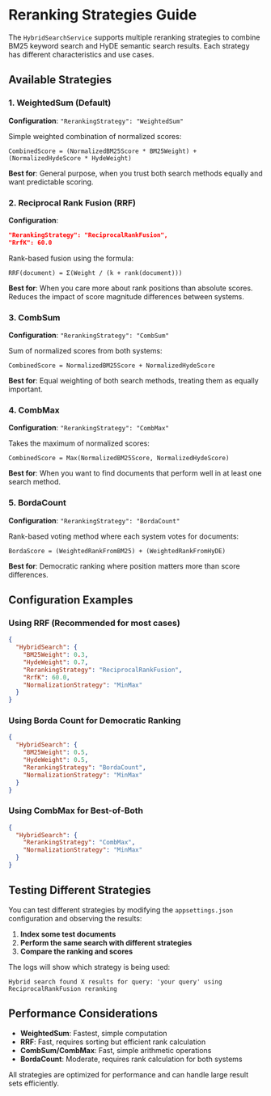 # Reranking Strategies Guide

The `HybridSearchService` supports multiple reranking strategies to combine BM25 keyword search and HyDE semantic search results. Each strategy has different characteristics and use cases.

## Available Strategies

### 1. WeightedSum (Default)
**Configuration**: `"RerankingStrategy": "WeightedSum"`

Simple weighted combination of normalized scores:
```
CombinedScore = (NormalizedBM25Score * BM25Weight) + (NormalizedHydeScore * HydeWeight)
```

**Best for**: General purpose, when you trust both search methods equally and want predictable scoring.

### 2. Reciprocal Rank Fusion (RRF)
**Configuration**: 
```json
"RerankingStrategy": "ReciprocalRankFusion",
"RrfK": 60.0
```

Rank-based fusion using the formula:
```
RRF(document) = Σ(Weight / (k + rank(document)))
```

**Best for**: When you care more about rank positions than absolute scores. Reduces the impact of score magnitude differences between systems.

### 3. CombSum
**Configuration**: `"RerankingStrategy": "CombSum"`

Sum of normalized scores from both systems:
```
CombinedScore = NormalizedBM25Score + NormalizedHydeScore
```

**Best for**: Equal weighting of both search methods, treating them as equally important.

### 4. CombMax
**Configuration**: `"RerankingStrategy": "CombMax"`

Takes the maximum of normalized scores:
```
CombinedScore = Max(NormalizedBM25Score, NormalizedHydeScore)
```

**Best for**: When you want to find documents that perform well in at least one search method.

### 5. BordaCount
**Configuration**: `"RerankingStrategy": "BordaCount"`

Rank-based voting method where each system votes for documents:
```
BordaScore = (WeightedRankFromBM25) + (WeightedRankFromHyDE)
```

**Best for**: Democratic ranking where position matters more than score differences.

## Configuration Examples

### Using RRF (Recommended for most cases)
```json
{
  "HybridSearch": {
    "BM25Weight": 0.3,
    "HydeWeight": 0.7,
    "RerankingStrategy": "ReciprocalRankFusion",
    "RrfK": 60.0,
    "NormalizationStrategy": "MinMax"
  }
}
```

### Using Borda Count for Democratic Ranking
```json
{
  "HybridSearch": {
    "BM25Weight": 0.5,
    "HydeWeight": 0.5,
    "RerankingStrategy": "BordaCount",
    "NormalizationStrategy": "MinMax"
  }
}
```

### Using CombMax for Best-of-Both
```json
{
  "HybridSearch": {
    "RerankingStrategy": "CombMax",
    "NormalizationStrategy": "MinMax"
  }
}
```

## Testing Different Strategies

You can test different strategies by modifying the `appsettings.json` configuration and observing the results:

1. **Index some test documents**
2. **Perform the same search with different strategies**
3. **Compare the ranking and scores**

The logs will show which strategy is being used:
```
Hybrid search found X results for query: 'your query' using ReciprocalRankFusion reranking
```

## Performance Considerations

- **WeightedSum**: Fastest, simple computation
- **RRF**: Fast, requires sorting but efficient rank calculation  
- **CombSum/CombMax**: Fast, simple arithmetic operations
- **BordaCount**: Moderate, requires rank calculation for both systems

All strategies are optimized for performance and can handle large result sets efficiently.
